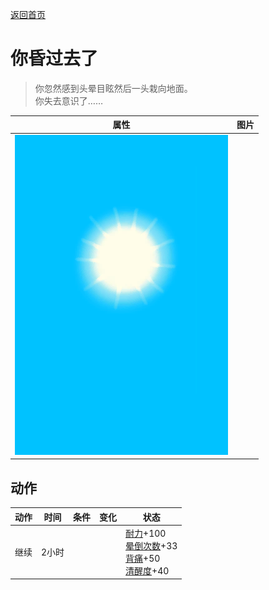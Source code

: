 [返回首页](index.md)  
# 你昏过去了  
> 你忽然感到头晕目眩然后一头栽向地面。<br>你失去意识了……  
  
  属性  |   图片   
 ----  |  ----:   
   |  ![](Sprite/WeatherClear_Full.png)   
  
## 动作  
动作  |  时间  |  条件  |  变化  |  状态  
----  |  ----  |  ----  |  ----  |  ----  
继续  |  2小时  |    |    |  [耐力](Stamina.md)+100<br>[晕倒次数](FaintCounter.md)+33<br>[背痛](BackPain.md)+50<br>[清醒度](Wakefulness.md)+40  

